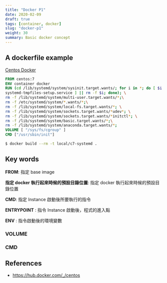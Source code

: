 ```yaml
---
title: "Docker P1"
date: 2020-02-09
draft: true
tags: [container, docker]
slug: "docker-p1"
weight: 30
summary: Basic docker concept
---
```


## A dockerfile example

[Centos Docker](https://hub.docker.com/_/centos)

```dockerfile
FROM centos:7
ENV container docker
RUN (cd /lib/systemd/system/sysinit.target.wants/; for i in *; do [ $i == \
systemd-tmpfiles-setup.service ] || rm -f $i; done); \
rm -f /lib/systemd/system/multi-user.target.wants/*;\
rm -f /etc/systemd/system/*.wants/*;\
rm -f /lib/systemd/system/local-fs.target.wants/*; \
rm -f /lib/systemd/system/sockets.target.wants/*udev*; \
rm -f /lib/systemd/system/sockets.target.wants/*initctl*; \
rm -f /lib/systemd/system/basic.target.wants/*;\
rm -f /lib/systemd/system/anaconda.target.wants/*;
VOLUME [ "/sys/fs/cgroup" ]
CMD ["/usr/sbin/init"]
```

```bash
$ docker build --rm -t local/c7-systemd .
```

## Key words

**FROM**: 指定 base image

**指定 docker 執行起來時候的預設目錄位置**: 指定 docker 執行起來時候的預設目錄位置

**CMD**: 指定 Instance 啟動後所要執行的指令

**ENTRYPOINT** : 指令 Instance 啟動後，程式的進入點

**ENV** : 指令啟動後的環境變數

### VOLUME

### CMD

## References

- <https://hub.docker.com/_/centos>
